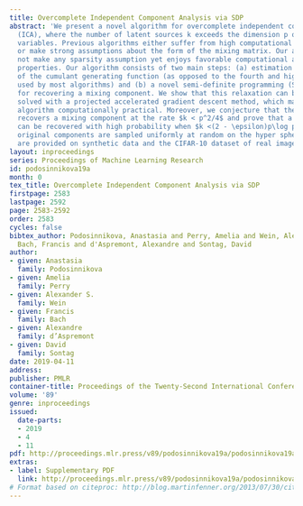 ```yaml
---
title: Overcomplete Independent Component Analysis via SDP
abstract: 'We present a novel algorithm for overcomplete independent components analysis
  (ICA), where the number of latent sources k exceeds the dimension p of observed
  variables. Previous algorithms either suffer from high computational complexity
  or make strong assumptions about the form of the mixing matrix. Our algorithm does
  not make any sparsity assumption yet enjoys favorable computational and theoretical
  properties. Our algorithm consists of two main steps: (a) estimation of the Hessians
  of the cumulant generating function (as opposed to the fourth and higher order cumulants
  used by most algorithms) and (b) a novel semi-definite programming (SDP) relaxation
  for recovering a mixing component. We show that this relaxation can be efficiently
  solved with a projected accelerated gradient descent method, which makes the whole
  algorithm computationally practical. Moreover, we conjecture that the proposed program
  recovers a mixing component at the rate $k < p^2/4$ and prove that a mixing component
  can be recovered with high probability when $k <(2 - \epsilon)p\log p$ when the
  original components are sampled uniformly at random on the hyper sphere. Experiments
  are provided on synthetic data and the CIFAR-10 dataset of real images.'
layout: inproceedings
series: Proceedings of Machine Learning Research
id: podosinnikova19a
month: 0
tex_title: Overcomplete Independent Component Analysis via SDP
firstpage: 2583
lastpage: 2592
page: 2583-2592
order: 2583
cycles: false
bibtex_author: Podosinnikova, Anastasia and Perry, Amelia and Wein, Alexander S. and
  Bach, Francis and d'Aspremont, Alexandre and Sontag, David
author:
- given: Anastasia
  family: Podosinnikova
- given: Amelia
  family: Perry
- given: Alexander S.
  family: Wein
- given: Francis
  family: Bach
- given: Alexandre
  family: d’Aspremont
- given: David
  family: Sontag
date: 2019-04-11
address: 
publisher: PMLR
container-title: Proceedings of the Twenty-Second International Conference on Artificial Intelligence and Statistics
volume: '89'
genre: inproceedings
issued:
  date-parts:
  - 2019
  - 4
  - 11
pdf: http://proceedings.mlr.press/v89/podosinnikova19a/podosinnikova19a.pdf
extras:
- label: Supplementary PDF
  link: http://proceedings.mlr.press/v89/podosinnikova19a/podosinnikova19a-supp.pdf
# Format based on citeproc: http://blog.martinfenner.org/2013/07/30/citeproc-yaml-for-bibliographies/
---
```

